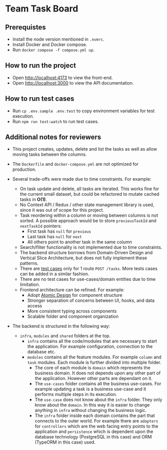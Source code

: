 # Team Task Board

## Prerequistes

- Install the node version mentioned in `.nvmrc`.
- Install Docker and Docker compose.
- Run `docker compose -f compose.yml up`.

## How to run the project

- Open [http://localhost:4173](http://localhost:4173) to view the front-end.
- Open [http://localhost:3000](http://localhost:3000) to view the API documentation.

## How to run test cases

- Run `cp .env.sample .env.test` to copy environment variables for test execution.
- Run `npm run test:watch` to run test cases.

## Additional notes for reviewers

- This project creates, updates, delete and list the tasks as well as allow moving tasks between the columns.

- The `Dockerfile` and `docker-compose.yml` are not optimized for production.
- Several trade-offs were made due to time constraints. For example:

  - On task update and delete, all tasks are iterated. This works fine for the current small dataset, but could be refactored to mutate cached tasks in **O(1)**.
  - No Context API / Redux / other state management library is used, since it was out of scope for this project.
  - Task reordering within a column or moving between columns is not sorted. A possible approach would be to store `previousTaskId` and `nextTaskId` pointers:
    - First task has `null` for `previous`
    - Last task has `null` for `next`
    - All others point to another task in the same column
  - Search/filter functionality is not implemented due to time constraints.
  - The backend structure borrows from Domain-Driven Design and Vertical Slice Architecture, but does not fully implement these patterns.
  - There are [test cases](https://github.com/smtaha512/team-task-board/blob/main/backend/src/modules/task/adapters/controllers/task.controller.spec.ts) only for 1 route `POST /tasks`. More tests cases can be added in a similar fashion.
  - There are no test cases for use-cases/domain entities due to time limitation.
  - Frontend architecture can be refined. For example:
    - Adopt [Atomic Design](https://atomicdesign.bradfrost.com/) for component structure
    - Stronger separation of concerns between UI, hooks, and data access
    - More consistent typing across components
    - Scalable folder and component organization

- The backend is structured in the following way:
  - `infra`, `modules` and `shared` folders at the top.
    - `infra` contains all the code/modules that are necessary to start the application. For example configuration, connection to the database etc.
    - `modules` contains all the feature modules. For example `column` and `task` modules. Each module is further divided into multiple folder.
      - The core of each module is `domain` which represents the business domain. It does not depends upon any other part of the application. However other parts are dependant on it.
      - The `use-cases` folder contains all the business use-cases. For example updating a task is a business use-case and it performs multiple steps in its execution.
      - The `use-case` does not know about the `infra` folder. They only know about the `domain`. In this way it is easier to change anything in `infra` without changing the business logic.
      - The `infra` folder inside each domain contains the part that connects to the outer world. For example there are `adapters` for `controllers` which are the web facing entry points to the application and `persistence` which is dependent upon the database technology (PostgreSQL in this case) and ORM (TypeORM in this case) used.
